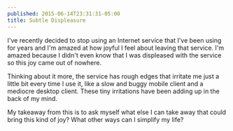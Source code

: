 ```yaml
---
published: 2015-06-14T23:31:31-05:00
title: Subtle Displeasure
---
```

I've recently decided to stop using an Internet service that I've been using for years and I'm amazed at how joyful I feel about leaving that service. I'm amazed because I didn't even know that I was displeased with the service so this joy came out of nowhere.

Thinking about it more, the service has rough edges that irritate me just a little bit every time I use it, like a slow and buggy mobile client and a mediocre desktop client. These tiny irritations have been adding up in the back of my mind.

My takeaway from this is to ask myself what else I can take away that could bring this kind of joy? What other ways can I simplify my life?